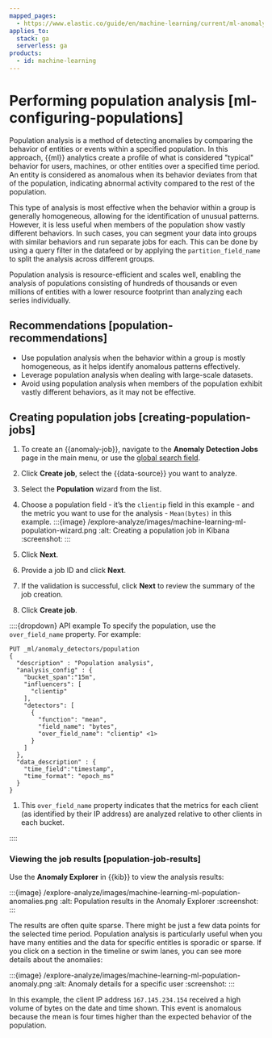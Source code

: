 ```yaml
---
mapped_pages:
  - https://www.elastic.co/guide/en/machine-learning/current/ml-anomaly-detection-job-types.html
applies_to:
  stack: ga
  serverless: ga
products:
  - id: machine-learning
---
```


# Performing population analysis [ml-configuring-populations]

Population analysis is a method of detecting anomalies by comparing the behavior of entities or events within a specified population. In this approach, {{ml}} analytics create a profile of what is considered "typical" behavior for users, machines, or other entities over a specified time period. An entity is considered as anomalous when its behavior deviates from that of the population, indicating abnormal activity compared to the rest of the population.

This type of analysis is most effective when the behavior within a group is generally homogeneous, allowing for the identification of unusual patterns. However, it is less useful when members of the population show vastly different behaviors. In such cases, you can segment your data into groups with similar behaviors and run separate jobs for each. This can be done by using a query filter in the datafeed or by applying the `partition_field_name` to split the analysis across different groups.

Population analysis is resource-efficient and scales well, enabling the analysis of populations consisting of hundreds of thousands or even millions of entities with a lower resource footprint than analyzing each series individually.

## Recommendations [population-recommendations]

* Use population analysis when the behavior within a group is mostly homogeneous, as it helps identify anomalous patterns effectively.
* Leverage population analysis when dealing with large-scale datasets.
* Avoid using population analysis when members of the population exhibit vastly different behaviors, as it may not be effective.

## Creating population jobs [creating-population-jobs]

1. To create an {{anomaly-job}}, navigate to the **Anomaly Detection Jobs** page in the main menu, or use the [global search field](../../find-and-organize/find-apps-and-objects.md). 
2. Click **Create job**, select the {{data-source}} you want to analyze.
3. Select the **Population** wizard from the list.
4. Choose a population field - it’s the `clientip` field in this example - and the metric you want to use for the analysis - `Mean(bytes)` in this example.
   :::{image} /explore-analyze/images/machine-learning-ml-population-wizard.png
   :alt: Creating a population job in Kibana
   :screenshot:
   :::

5. Click **Next**.
6. Provide a job ID and click **Next**.
7. If the validation is successful, click **Next** to review the summary of the job creation.
8. Click **Create job**.

::::{dropdown} API example
To specify the population, use the `over_field_name` property. For example:

```console
PUT _ml/anomaly_detectors/population
{
  "description" : "Population analysis",
  "analysis_config" : {
    "bucket_span":"15m",
    "influencers": [
      "clientip"
    ],
    "detectors": [
      {
        "function": "mean",
        "field_name": "bytes",
        "over_field_name": "clientip" <1>
      }
    ]
  },
  "data_description" : {
    "time_field":"timestamp",
    "time_format": "epoch_ms"
  }
}
```

1. This `over_field_name` property indicates that the metrics for each client (as identified by their IP address) are analyzed relative to other clients in each bucket.

::::

### Viewing the job results [population-job-results]

Use the **Anomaly Explorer** in {{kib}} to view the analysis results:

:::{image} /explore-analyze/images/machine-learning-ml-population-anomalies.png
:alt: Population results in the Anomaly Explorer
:screenshot:
:::

The results are often quite sparse. There might be just a few data points for the selected time period. Population analysis is particularly useful when you have many entities and the data for specific entitles is sporadic or sparse. If you click on a section in the timeline or swim lanes, you can see more details about the anomalies:

:::{image} /explore-analyze/images/machine-learning-ml-population-anomaly.png
:alt: Anomaly details for a specific user
:screenshot:
:::

In this example, the client IP address `167.145.234.154` received a high volume of bytes on the date and time shown. This event is anomalous because the mean is four times higher than the expected behavior of the population.
